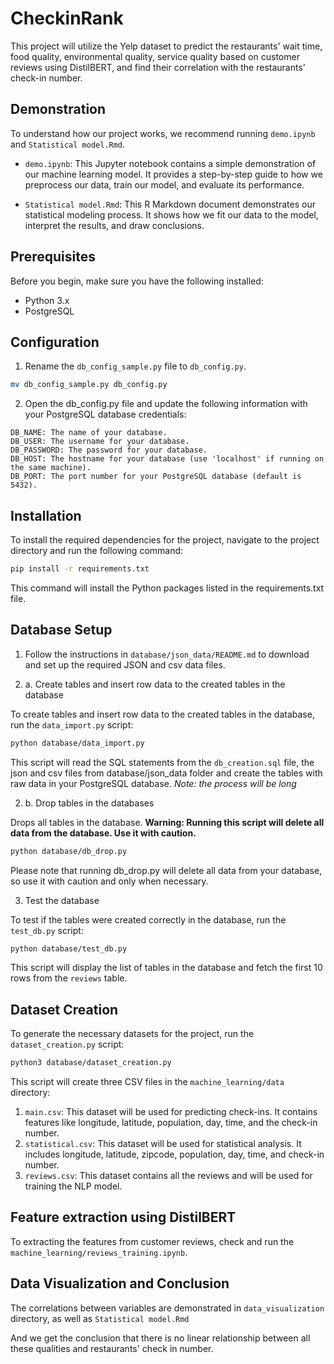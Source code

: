 # CheckinRank

This project will utilize the Yelp dataset to predict the restaurants' wait time, food quality, environmental quality, 
service quality based on customer reviews using DistilBERT, and find their correlation with the restaurants' check-in number.

## Demonstration

To understand how our project works, we recommend running `demo.ipynb` and `Statistical model.Rmd`. 

- `demo.ipynb`: This Jupyter notebook contains a simple demonstration of our machine learning model. It provides a 
step-by-step guide to  how we preprocess our data, train our model, and evaluate its performance.

- `Statistical model.Rmd`: This R Markdown document demonstrates our statistical modeling process. It shows how we fit 
our data to the model, interpret the results, and draw conclusions.

## Prerequisites

Before you begin, make sure you have the following installed:

- Python 3.x
- PostgreSQL

## Configuration

1. Rename the `db_config_sample.py` file to `db_config.py`.

```bash
mv db_config_sample.py db_config.py
```

2. Open the db_config.py file and update the following information with your PostgreSQL database credentials:

```
DB_NAME: The name of your database.
DB_USER: The username for your database.
DB_PASSWORD: The password for your database.
DB_HOST: The hostname for your database (use 'localhost' if running on the same machine).
DB_PORT: The port number for your PostgreSQL database (default is 5432).
```

## Installation

To install the required dependencies for the project, navigate to the project directory and run the following command:

```bash
pip install -r requirements.txt
```

This command will install the Python packages listed in the requirements.txt file.

## Database Setup

1. Follow the instructions in `database/json_data/README.md` to download and 
set up the required JSON and csv data files.

2. a. Create tables and insert row data to the created tables in the database

To create tables and insert row data to the created tables in the database, run the `data_import.py` script:

```bash
python database/data_import.py
```

This script will read the SQL statements from the `db_creation.sql` file, the json and csv files 
from database/json_data folder
and create the tables with raw data in your PostgreSQL database.
*Note: the process will be long*

2. b. Drop tables in the databases

Drops all tables in the database. **Warning: Running this script will delete all data from the database. 
Use it with caution.**

```bash
python database/db_drop.py
```

Please note that running db_drop.py will delete all data from your database, so use it with caution 
and only when necessary.


3. Test the database

To test if the tables were created correctly in the database, run the `test_db.py` script:

```bash
python database/test_db.py
```

This script will display the list of tables in the database and fetch the first 10 rows from the `reviews` table.

## Dataset Creation

To generate the necessary datasets for the project, run the `dataset_creation.py` script:

```bash
python3 database/dataset_creation.py
```

This script will create three CSV files in the `machine_learning/data` directory:

1. `main.csv`: This dataset will be used for predicting check-ins. It contains features like longitude, latitude, population, day, time, and the check-in number.
2. `statistical.csv`: This dataset will be used for statistical analysis. It includes longitude, latitude, zipcode, population, day, time, and check-in number.
3. `reviews.csv`: This dataset contains all the reviews and will be used for training the NLP model.


## Feature extraction using DistilBERT

To extracting the features from customer reviews, check and run the `machine_learning/reviews_training.ipynb`.


## Data Visualization and Conclusion

The correlations between variables are demonstrated in `data_visualization` directory, as well as `Statistical model.Rmd`

And we get the conclusion that there is no linear relationship between all these qualities and restaurants' check in number.
